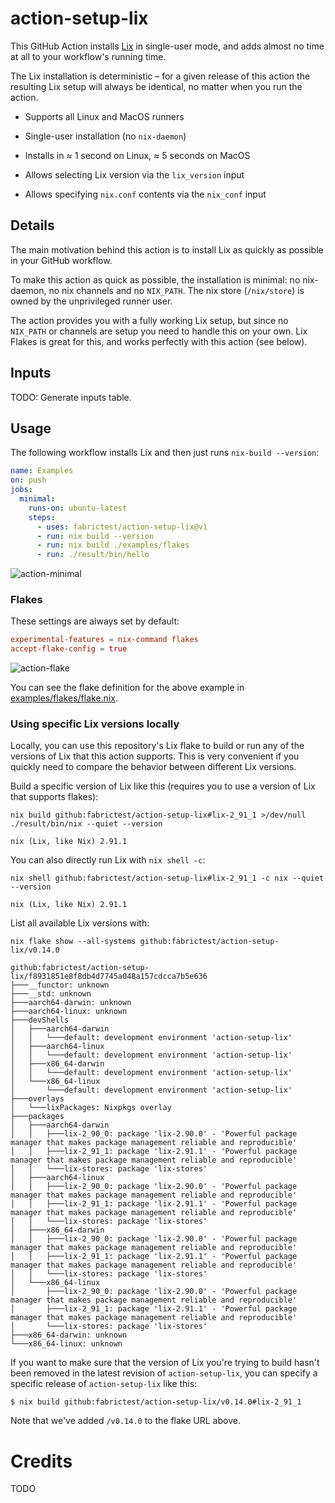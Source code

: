 # action-setup-lix

This GitHub Action installs [Lix](https://lix.systems/) in single-user mode,
and adds almost no time at all to your workflow's running time.

The Lix installation is deterministic – for a given
release of this action the resulting Lix setup will always be identical, no
matter when you run the action.

- Supports all Linux and MacOS runners

- Single-user installation (no `nix-daemon`)

- Installs in ≈ 1 second on Linux, ≈ 5 seconds on MacOS

- Allows selecting Lix version via the `lix_version` input

- Allows specifying `nix.conf` contents via the `nix_conf` input

## Details

The main motivation behind this action is to install Lix as quickly as possible
in your GitHub workflow.

To make this action as quick as possible, the installation is minimal: no
nix-daemon, no nix channels and no `NIX_PATH`. The nix store (`/nix/store`) is
owned by the unprivileged runner user.

The action provides you with a fully working Lix setup, but since no `NIX_PATH`
or channels are setup you need to handle this on your own. Lix Flakes is great
for this, and works perfectly with this action (see below).

## Inputs

TODO: Generate inputs table.

## Usage

The following workflow installs Lix and then just runs
`nix-build --version`:

```yaml
name: Examples
on: push
jobs:
  minimal:
    runs-on: ubuntu-latest
    steps:
      - uses: fabrictest/action-setup-lix@v1
      - run: nix build --version
      - run: nix build ./examples/flakes
      - run: ./result/bin/hello
```

![action-minimal](https://github.com/user-attachments/assets/89a6c8bf-5a07-4301-b2fc-43f1aa38fbd3)

### Flakes

These settings are always set by default:

```conf
experimental-features = nix-command flakes
accept-flake-config = true
```

![action-flake](https://github.com/user-attachments/assets/f2fded39-3f20-4e32-9444-21e571fe615c)

You can see the flake definition for the above example in
[examples/flakes/flake.nix](examples/flakes/flake.nix).

### Using specific Lix versions locally

Locally, you can use this repository's Lix flake to build or run any of the
versions of Lix that this action supports. This is very convenient if you
quickly need to compare the behavior between different Lix versions.

Build a specific version of Lix like this (requires you to use a version of Lix
that supports flakes):

```$
nix build github:fabrictest/action-setup-lix#lix-2_91_1 >/dev/null
./result/bin/nix --quiet --version
```

```
nix (Lix, like Nix) 2.91.1
```

You can also directly run Lix with `nix shell -c`:

```$
nix shell github:fabrictest/action-setup-lix#lix-2_91_1 -c nix --quiet --version
```

```
nix (Lix, like Nix) 2.91.1
```

List all available Lix versions with:

<!-- x-release-please-start-version -->

```$
nix flake show --all-systems github:fabrictest/action-setup-lix/v0.14.0
```

```
github:fabrictest/action-setup-lix/f8931851e8f8db4d7745a048a157cdcca7b5e636
├───__functor: unknown
├───__std: unknown
├───aarch64-darwin: unknown
├───aarch64-linux: unknown
├───devShells
│   ├───aarch64-darwin
│   │   └───default: development environment 'action-setup-lix'
│   ├───aarch64-linux
│   │   └───default: development environment 'action-setup-lix'
│   ├───x86_64-darwin
│   │   └───default: development environment 'action-setup-lix'
│   └───x86_64-linux
│       └───default: development environment 'action-setup-lix'
├───overlays
│   └───lixPackages: Nixpkgs overlay
├───packages
│   ├───aarch64-darwin
│   │   ├───lix-2_90_0: package 'lix-2.90.0' - 'Powerful package manager that makes package management reliable and reproducible'
│   │   ├───lix-2_91_1: package 'lix-2.91.1' - 'Powerful package manager that makes package management reliable and reproducible'
│   │   └───lix-stores: package 'lix-stores'
│   ├───aarch64-linux
│   │   ├───lix-2_90_0: package 'lix-2.90.0' - 'Powerful package manager that makes package management reliable and reproducible'
│   │   ├───lix-2_91_1: package 'lix-2.91.1' - 'Powerful package manager that makes package management reliable and reproducible'
│   │   └───lix-stores: package 'lix-stores'
│   ├───x86_64-darwin
│   │   ├───lix-2_90_0: package 'lix-2.90.0' - 'Powerful package manager that makes package management reliable and reproducible'
│   │   ├───lix-2_91_1: package 'lix-2.91.1' - 'Powerful package manager that makes package management reliable and reproducible'
│   │   └───lix-stores: package 'lix-stores'
│   └───x86_64-linux
│       ├───lix-2_90_0: package 'lix-2.90.0' - 'Powerful package manager that makes package management reliable and reproducible'
│       ├───lix-2_91_1: package 'lix-2.91.1' - 'Powerful package manager that makes package management reliable and reproducible'
│       └───lix-stores: package 'lix-stores'
├───x86_64-darwin: unknown
└───x86_64-linux: unknown
```

<!-- x-release-please-end -->

If you want to make sure that the version of Lix you're trying to build hasn't
been removed in the latest revision of `action-setup-lix`, you can
specify a specific release of `action-setup-lix` like this:

<!-- x-release-please-start-version -->

```console
$ nix build github:fabrictest/action-setup-lix/v0.14.0#lix-2_91_1
```

Note that we've added `/v0.14.0` to the flake URL above.

<!-- x-release-please-end -->

# Credits

TODO
